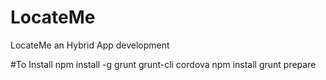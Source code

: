 # LocateMe
LocateMe an Hybrid App development

#To Install
npm install -g grunt grunt-cli cordova
npm install
grunt prepare
